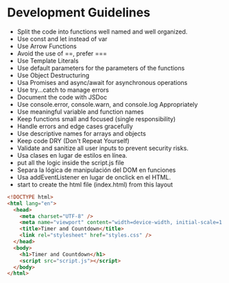 # Development Guidelines

- Split the code into functions well named and well organized.
- Use const and let instead of var
- Use Arrow Functions
- Avoid the use of ==, prefer ===
- Use Template Literals
- Use default parameters for the parameters of the functions
- Use Object Destructuring
- Usa Promises and async/await for asynchronous operations
- Use try...catch to manage errors
- Document the code with JSDoc
- Use console.error, console.warn, and console.log Appropriately
- Use meaningful variable and function names
- Keep functions small and focused (single responsibility)
- Handle errors and edge cases gracefully
- Use descriptive names for arrays and objects
- Keep code DRY (Don't Repeat Yourself)
- Validate and sanitize all user inputs to prevent security risks.
- Usa clases en lugar de estilos en línea.
- put all the logic inside the script.js file
- Separa la lógica de manipulación del DOM en funciones
- Usa addEventListener en lugar de onclick en el HTML.
- start to create the html file (index.html) from this layout

```html
<!DOCTYPE html>
<html lang="en">
  <head>
    <meta charset="UTF-8" />
    <meta name="viewport" content="width=device-width, initial-scale=1.0" />
    <title>Timer and Countdown</title>
    <link rel="stylesheet" href="styles.css" />
  </head>
  <body>
    <h1>Timer and Countdown</h1>
    <script src="script.js"></script>
  </body>
</html>
```
